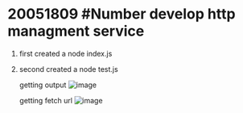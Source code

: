 # 20051809 #Number develop http managment service

1. first created a node index.js
2. second created a node test.js

   getting output
   ![image](https://github.com/Kanisshk/20051809/assets/97302412/e2cd7ba3-8d23-4bf5-a53e-183677319d2a)

   getting fetch url
   ![image](https://github.com/Kanisshk/20051809/assets/97302412/9e723ef0-57a5-4acd-8360-eb1b8a786e48)

